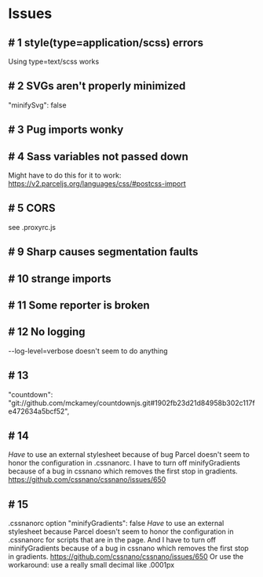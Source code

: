 
# Issues

## # 1 style(type=application/scss) errors
  Using type=text/scss works
## # 2 SVGs aren't properly minimized
  "minifySvg": false
## # 3 Pug imports wonky
## # 4 Sass variables not passed down
  Might have to do this for it to work: https://v2.parceljs.org/languages/css/#postcss-import
## # 5 CORS
  see .proxyrc.js
## # 9 Sharp causes segmentation faults
## # 10 strange imports 
## # 11 Some reporter is broken
## # 12 No logging
  --log-level=verbose doesn't seem to do anything
## # 13
  "countdown": "git://github.com/mckamey/countdownjs.git#1902fb23d21d84958b302c117fe472634a5bcf52",

## # 14
  *Have* to use an external stylesheet because of bug Parcel doesn't seem to honor the configuration in .cssnanorc.  I have to turn off minifyGradients because of a bug in cssnano which removes the first stop in gradients. https://github.com/cssnano/cssnano/issues/650

## # 15
  .cssnanorc option "minifyGradients": false
  *Have* to use an external stylesheet because Parcel doesn't seem to honor the   configuration in .cssnanorc for scripts that are in the page. And I have to turn off minifyGradients because of a bug in cssnano which removes the first stop in gradients. https://github.com/cssnano/cssnano/issues/650
  Or use the workaround: use a really small decimal like .0001px 